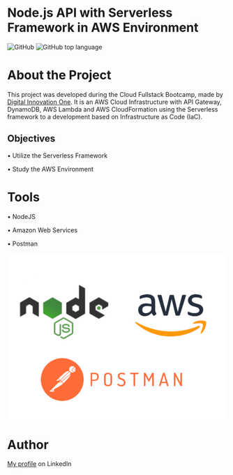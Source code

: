 
# Node.js API with Serverless Framework in AWS Environment

![GitHub](https://img.shields.io/github/license/GabrielFerreiraDoPrado/nodejs-serverless-aws) ![GitHub top language](https://img.shields.io/github/languages/top/GabrielFerreiraDoPrado/nodejs-serverless-aws)

# About the Project

This project was developed during the Cloud Fullstack Bootcamp, made by [Digital Innovation One](https://www.dio.me/). It is an AWS Cloud Infrastructure with API Gateway, DynamoDB, AWS Lambda and AWS CloudFormation using the Serverless framework to a development based on Infrastructure as Code (IaC).

## Objectives
 
• Utilize the Serverless Framework

• Study the AWS Environment

# Tools

• NodeJS

• Amazon Web Services

• Postman

<span>![Tools](https://github.com/GabrielFerreiraDoPrado/assets/blob/main/nodejs-serverless-aws/tools.png)</span>


# Author

[My profile](https://www.linkedin.com/in/gabriel-ferreira-do-prado/) on LinkedIn

